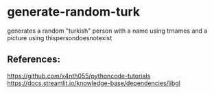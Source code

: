 # generate-random-turk
generates a random "turkish" person with a name using trnames and a picture using thispersondoesnotexist

## References:

https://github.com/x4nth055/pythoncode-tutorials
https://docs.streamlit.io/knowledge-base/dependencies/libgl
